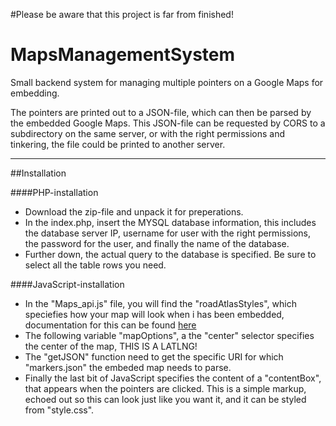 #Please be aware that this project is far from finished! 

# MapsManagementSystem
Small backend system for managing multiple pointers on a Google Maps for embedding.

The pointers are printed out to a JSON-file, which can then be parsed by the embedded Google Maps. This JSON-file can be requested by CORS to a subdirectory on the same server, or with the right permissions and tinkering, the file could be printed to another server.

____________________________________________

##Installation

####PHP-installation
 - Download the zip-file and unpack it for preperations.
 - In the index.php, insert the MYSQL database information, this includes the database server IP, username for user with the right permissions, the password for the user, and finally the name of the database.
 - Further down, the actual query to the database is specified. Be sure to select all the table rows you need.

####JavaScript-installation
 - In the "Maps_api.js" file, you will find the "roadAtlasStyles", which speciefies how your map will look when i has been embedded, documentation for this can be found [here](https://developers.google.com/maps/documentation/javascript/styling)
 - The following variable "mapOptions", a the "center" selector specifies the center of the map, THIS IS A LATLNG!
 - The "getJSON" function need to get the specific URI for which "markers.json" the embeded map needs to parse.
 - Finally the last bit of JavaScript specifies the content of a "contentBox", that appears when the pointers are clicked. This is a simple markup, echoed out so this can look just like you want it, and it can be styled from "style.css".
